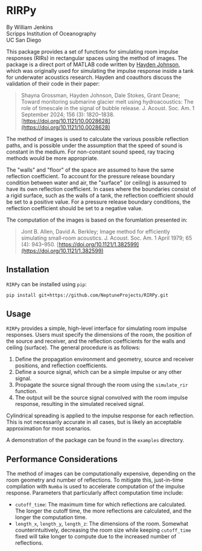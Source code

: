 # RIRPy

By William Jenkins  
Scripps Institution of Oceanography  
UC San Diego

This package provides a set of functions for simulating room impulse responses (RIRs) in rectangular spaces using the method of images.
The package is a direct port of MATLAB code written by [Hayden Johnson](https://github.com/haydenallenjohnson/modelling_tank_wall_reflections), which was originally used for simulating the impulse response inside a tank for underwater acoustics research. Hayden and coauthors discuss the validation of their code in their paper:
> Shayna Grossman, Hayden Johnson, Dale Stokes, Grant Deane; Toward monitoring submarine glacier melt using hydroacoustics: The role of timescale in the signal of bubble release. J. Acoust. Soc. Am. 1 September 2024; 156 (3): 1820–1838. [https://doi.org/10.1121/10.0028628](https://doi.org/10.1121/10.0028628)

The method of images is used to calculate the various possible reflection paths, and is possible under the assumption that the speed of sound is constant in the medium.
For non-constant sound speed, ray tracing methods would be more appropriate.

The "walls" and "floor" of the space are assumed to have the same reflection coefficient.
To account for the pressure release boundary condition between water and air, the "surface" (or ceiling) is assumed to have its own reflection coefficient.
In cases where the boundaries consist of a rigid surface, such as the walls of a tank, the reflection coefficient should be set to a positive value.
For a pressure release boundary conditions, the reflection coefficient should be set to a negative value.

The computation of the images is based on the forumlation presented in:
>Jont B. Allen, David A. Berkley; Image method for efficiently simulating small‐room acoustics. J. Acoust. Soc. Am. 1 April 1979; 65 (4): 943–950. [https://doi.org/10.1121/1.382599](https://doi.org/10.1121/1.382599)


## Installation

`RIRPy` can be installed using `pip`:
```bash
pip install git+https://github.com/NeptuneProjects/RIRPy.git
```

## Usage

`RIRPy` provides a simple, high-level interface for simulating room impulse responses.
Users must specify the dimensions of the room, the position of the source and receiver, and the reflection coefficients for the walls and ceiling (surface).
The general procedure is as follows:
1. Define the propagation environment and geometry, source and receiver positions, and reflection coefficients.
2. Define a source signal, which can be a simple impulse or any other signal.
3. Propagate the source signal through the room using the `simulate_rir` function.
4. The output will be the source signal convolved with the room impulse response, resulting in the simulated received signal.

Cylindrical spreading is applied to the impulse response for each reflection.
This is not necessarily accurate in all cases, but is likely an acceptable approximation for most scenarios.

A demonstration of the package can be found in the `examples` directory.

## Performance Considerations

The method of images can be computationally expensive, depending on the room geometry and number of reflections.
To mitigate this, just-in-time compilation with `Numba` is used to accelerate computation of the impulse response.
Parameters that particularly affect computation time include:
- `cutoff_time`: The maximum time for which reflections are calculated. The longer the cutoff time, the more reflections are calculated, and the longer the computation time.
- `length_x`, `length_y`, `length_z`: The dimensions of the room. Somewhat counterintuitively, decreasing the room size while keeping `cutoff_time` fixed will take longer to compute due to the increased number of reflections.
